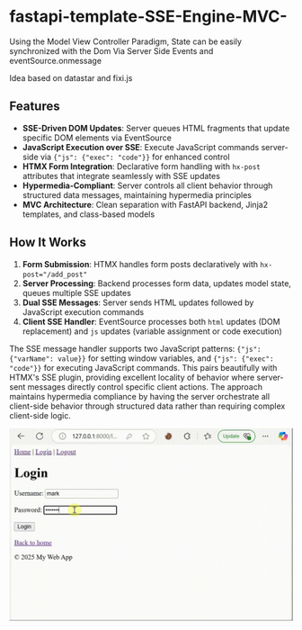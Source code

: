 # fastapi-template-SSE-Engine-MVC-

Using the Model View Controller Paradigm, State can be easily synchronized with the Dom Via Server Side Events and eventSource.onmessage

Idea based on datastar and fixi.js 

## Features

- **SSE-Driven DOM Updates**: Server queues HTML fragments that update specific DOM elements via EventSource
- **JavaScript Execution over SSE**: Execute JavaScript commands server-side via `{"js": {"exec": "code"}}` for enhanced control
- **HTMX Form Integration**: Declarative form handling with `hx-post` attributes that integrate seamlessly with SSE updates
- **Hypermedia-Compliant**: Server controls all client behavior through structured data messages, maintaining hypermedia principles
- **MVC Architecture**: Clean separation with FastAPI backend, Jinja2 templates, and class-based models

## How It Works

1. **Form Submission**: HTMX handles form posts declaratively with `hx-post="/add_post"`
2. **Server Processing**: Backend processes form data, updates model state, queues multiple SSE updates
3. **Dual SSE Messages**: Server sends HTML updates followed by JavaScript execution commands
4. **Client SSE Handler**: EventSource processes both `html` updates (DOM replacement) and `js` updates (variable assignment or code execution)

The SSE message handler supports two JavaScript patterns: `{"js": {"varName": value}}` for setting window variables, and `{"js": {"exec": "code"}}` for executing JavaScript commands. This pairs beautifully with HTMX's SSE plugin, providing excellent locality of behavior where server-sent messages directly control specific client actions. The approach maintains hypermedia compliance by having the server orchestrate all client-side behavior through structured data rather than requiring complex client-side logic.

<img src="https://raw.githubusercontent.com/RetributionByRevenue/fastapi-template-SSE-Engine-MVC-/refs/heads/main/screenshot.gif">
